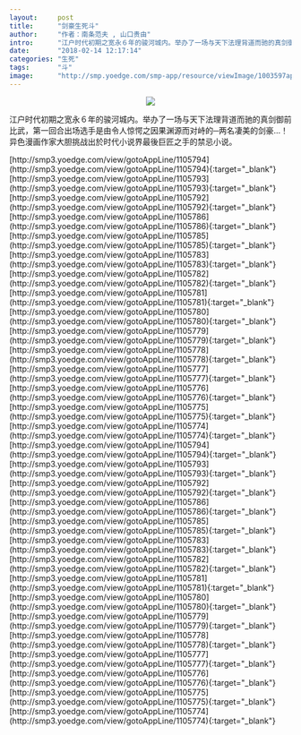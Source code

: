 ```yaml
---
layout:     post
title:      "剑豪生死斗"
author:     "作者：南条范夫 , 山口贵由"
intro:      "江户时代初期之宽永６年的骏河城内。举办了一场与天下法理背道而驰的真剑御前比武，第一回合出场选手是由令人惊愕之因果渊源而对峙的─两名凄美的剑豪…！异色漫画作家大胆挑战出於时代小说界最後巨匠之手的禁忌小说。"
date:       "2018-02-14 12:17:14"
categories: "生死"
tags:       "斗"
image:      "http://smp.yoedge.com/smp-app/resource/viewImage/1003597appline.png"
---
```

<div style="text-align: center">
<p><img src="http://smp.yoedge.com/smp-app/resource/viewImage/1003597appline.png"/></p>
</div>
<p class="post-meta">
<span>江户时代初期之宽永６年的骏河城内。举办了一场与天下法理背道而驰的真剑御前比武，第一回合出场选手是由令人惊愕之因果渊源而对峙的─两名凄美的剑豪…！异色漫画作家大胆挑战出於时代小说界最後巨匠之手的禁忌小说。</span>
</p>
[http://smp3.yoedge.com/view/gotoAppLine/1105794](http://smp3.yoedge.com/view/gotoAppLine/1105794){:target="_blank"}
[http://smp3.yoedge.com/view/gotoAppLine/1105793](http://smp3.yoedge.com/view/gotoAppLine/1105793){:target="_blank"}
[http://smp3.yoedge.com/view/gotoAppLine/1105792](http://smp3.yoedge.com/view/gotoAppLine/1105792){:target="_blank"}
[http://smp3.yoedge.com/view/gotoAppLine/1105786](http://smp3.yoedge.com/view/gotoAppLine/1105786){:target="_blank"}
[http://smp3.yoedge.com/view/gotoAppLine/1105785](http://smp3.yoedge.com/view/gotoAppLine/1105785){:target="_blank"}
[http://smp3.yoedge.com/view/gotoAppLine/1105783](http://smp3.yoedge.com/view/gotoAppLine/1105783){:target="_blank"}
[http://smp3.yoedge.com/view/gotoAppLine/1105782](http://smp3.yoedge.com/view/gotoAppLine/1105782){:target="_blank"}
[http://smp3.yoedge.com/view/gotoAppLine/1105781](http://smp3.yoedge.com/view/gotoAppLine/1105781){:target="_blank"}
[http://smp3.yoedge.com/view/gotoAppLine/1105780](http://smp3.yoedge.com/view/gotoAppLine/1105780){:target="_blank"}
[http://smp3.yoedge.com/view/gotoAppLine/1105779](http://smp3.yoedge.com/view/gotoAppLine/1105779){:target="_blank"}
[http://smp3.yoedge.com/view/gotoAppLine/1105778](http://smp3.yoedge.com/view/gotoAppLine/1105778){:target="_blank"}
[http://smp3.yoedge.com/view/gotoAppLine/1105777](http://smp3.yoedge.com/view/gotoAppLine/1105777){:target="_blank"}
[http://smp3.yoedge.com/view/gotoAppLine/1105776](http://smp3.yoedge.com/view/gotoAppLine/1105776){:target="_blank"}
[http://smp3.yoedge.com/view/gotoAppLine/1105775](http://smp3.yoedge.com/view/gotoAppLine/1105775){:target="_blank"}
[http://smp3.yoedge.com/view/gotoAppLine/1105774](http://smp3.yoedge.com/view/gotoAppLine/1105774){:target="_blank"}
[http://smp3.yoedge.com/view/gotoAppLine/1105794](http://smp3.yoedge.com/view/gotoAppLine/1105794){:target="_blank"}
[http://smp3.yoedge.com/view/gotoAppLine/1105793](http://smp3.yoedge.com/view/gotoAppLine/1105793){:target="_blank"}
[http://smp3.yoedge.com/view/gotoAppLine/1105792](http://smp3.yoedge.com/view/gotoAppLine/1105792){:target="_blank"}
[http://smp3.yoedge.com/view/gotoAppLine/1105786](http://smp3.yoedge.com/view/gotoAppLine/1105786){:target="_blank"}
[http://smp3.yoedge.com/view/gotoAppLine/1105785](http://smp3.yoedge.com/view/gotoAppLine/1105785){:target="_blank"}
[http://smp3.yoedge.com/view/gotoAppLine/1105783](http://smp3.yoedge.com/view/gotoAppLine/1105783){:target="_blank"}
[http://smp3.yoedge.com/view/gotoAppLine/1105782](http://smp3.yoedge.com/view/gotoAppLine/1105782){:target="_blank"}
[http://smp3.yoedge.com/view/gotoAppLine/1105781](http://smp3.yoedge.com/view/gotoAppLine/1105781){:target="_blank"}
[http://smp3.yoedge.com/view/gotoAppLine/1105780](http://smp3.yoedge.com/view/gotoAppLine/1105780){:target="_blank"}
[http://smp3.yoedge.com/view/gotoAppLine/1105779](http://smp3.yoedge.com/view/gotoAppLine/1105779){:target="_blank"}
[http://smp3.yoedge.com/view/gotoAppLine/1105778](http://smp3.yoedge.com/view/gotoAppLine/1105778){:target="_blank"}
[http://smp3.yoedge.com/view/gotoAppLine/1105777](http://smp3.yoedge.com/view/gotoAppLine/1105777){:target="_blank"}
[http://smp3.yoedge.com/view/gotoAppLine/1105776](http://smp3.yoedge.com/view/gotoAppLine/1105776){:target="_blank"}
[http://smp3.yoedge.com/view/gotoAppLine/1105775](http://smp3.yoedge.com/view/gotoAppLine/1105775){:target="_blank"}
[http://smp3.yoedge.com/view/gotoAppLine/1105774](http://smp3.yoedge.com/view/gotoAppLine/1105774){:target="_blank"}


